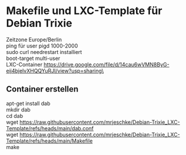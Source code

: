 # Makefile und LXC-Template für Debian Trixie
Zeitzone Europe/Berlin\
ping für user pigd 1000-2000\
sudo curl needrestart installiert\
boot-target multi-user\
LXC-Container https://drive.google.com/file/d/14cau6wVMN8ByG-eij4bjelvXHQQYuRJI/view?usp=sharing\

## Container erstellen
apt-get install dab\
mkdir dab\
cd dab\
wget https://raw.githubusercontent.com/mrjeschke/Debian-Trixie_LXC-Template/refs/heads/main/dab.conf \
wget https://raw.githubusercontent.com/mrjeschke/Debian-Trixie_LXC-Template/refs/heads/main/Makefile \
make
